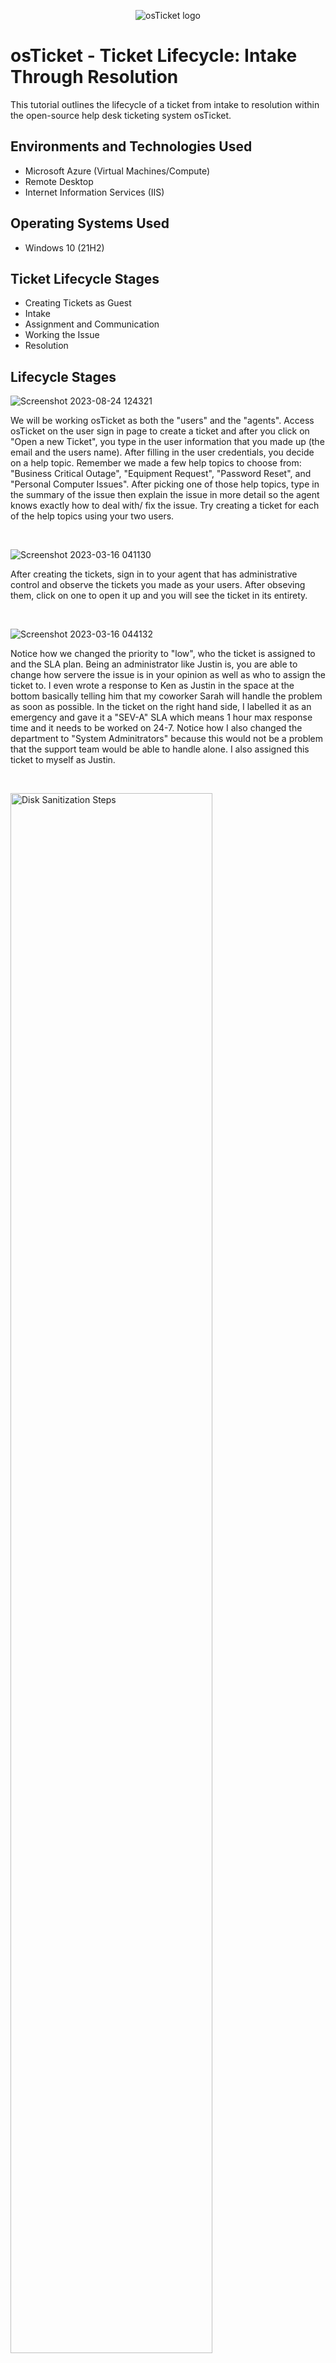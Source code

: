 <p align="center">
<img src="https://i.imgur.com/Clzj7Xs.png" alt="osTicket logo"/>
</p>

<h1>osTicket - Ticket Lifecycle: Intake Through Resolution</h1>
This tutorial outlines the lifecycle of a ticket from intake to resolution within the open-source help desk ticketing system osTicket.<br />


<h2>Environments and Technologies Used</h2>

- Microsoft Azure (Virtual Machines/Compute)
- Remote Desktop
- Internet Information Services (IIS)

<h2>Operating Systems Used </h2>

- Windows 10</b> (21H2)

<h2>Ticket Lifecycle Stages</h2>

- Creating Tickets as Guest
- Intake
- Assignment and Communication
- Working the Issue
- Resolution

<h2>Lifecycle Stages</h2>

![Screenshot 2023-08-24 124321](https://github.com/Kobla2020/ticket-lifecycle/assets/127445078/36ce1f2b-2be3-4f43-8ec1-4fda0386095c)

</p>
<p>
We will be working osTicket as both the "users" and the "agents". Access osTicket on the user sign in page to create a ticket and after you click on "Open a new Ticket", you type in the user information that you made up (the email and the users name). After filling in the user credentials, you decide on a help topic. Remember we made a few help topics to choose from: "Business Critical Outage", "Equipment Request", "Password Reset", and "Personal Computer Issues". After picking one of those help topics, type in the summary of the issue then explain the issue in more detail so the agent knows exactly how to deal with/ fix the issue. Try creating a ticket for each of the help topics using your two users.
</p>
<br />

![Screenshot 2023-03-16 041130](https://github.com/Kobla2020/ticket-lifecycle/assets/127445078/e14d2d5f-c3d1-4493-9dfe-4b3f7d09723e)
</p>
<p>
After creating the tickets, sign in to your agent that has administrative control and observe the tickets you made as your users. After obseving them, click on one to open it up and you will see the ticket in its entirety.
</p>
<br />

![Screenshot 2023-03-16 044132](https://github.com/Kobla2020/ticket-lifecycle/assets/127445078/e8a04c37-d122-450f-9532-a258c08be9f4)
</p>
<p>
Notice how we changed the priority to "low", who the ticket is assigned to and the SLA plan. Being an administrator like Justin is, you are able to change how servere the issue is in your opinion as well as who to assign the ticket to. I even wrote a response to Ken as Justin in the space at the bottom basically telling him that my coworker Sarah will handle the problem as soon as possible. In the ticket on the right hand side, I labelled it as an emergency and gave it a "SEV-A" SLA which means 1 hour max response time and it needs to be worked on 24-7. Notice how I also changed the department to "System Adminitrators" because this would not be a problem that the support team would be able to handle alone. I also assigned this ticket to myself as Justin. 
</p>
<br />

<p>
<img src="https://i.imgur.com/u0NxlSr.png"  height="80%" width="80%" alt="Disk Sanitization Steps"/>
</p>
<p>
Now we sign in as your agent Sarah and work the tickets. When you initially sign on as Sarah, you should see the two tickets that were assigned to you via the system administrator which in my case, is Justin. Since Sarah is not a system adminitrator, she should not be able to change any of the options like the Priority, who the ticket is assigned to, SLA, etc. You can write a reply as Sarah saying whatever you need to say but you can not label the ticket as "closed" or "resolved" as Sarah.
</p>
<br />

![Screenshot 2023-03-16 052525](https://github.com/Kobla2020/ticket-lifecycle/assets/127445078/1bb5a5ac-05f0-4542-a60e-b934b0d727db)

</p>
<p>
After signing back in to our system administrator, take a look at the tickets. If you click on one of the tickets that you handed off to sarah, you can see that she wrote a response and successfully fixed the users' issue so as the administrator you can write off the ticket as "resolved" and close the ticket. Similarly you can close the resloved ticket that you assigned to yourself as the system administrator(Notice how the ticket says "Marked Overdue" this is because I assigned the SLA SEV-A to this ticket and took more than 1 hour to resolve this issue). Once every Ticket is resolved you can go into your "Tickets" tab and then inside of the "Closed" option should be all the tickets that you resolved. 
